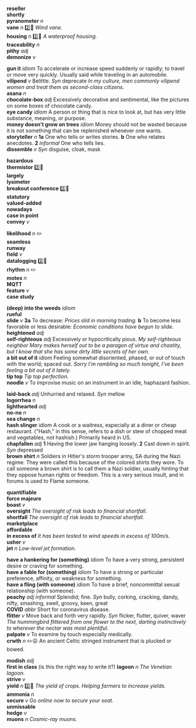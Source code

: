 

__reseller__  
__shortly__  
__pyranometer__ _n_  
__vane__ _n_ :two::hammer: _Wind vane._  
__housing__ _n_ :two::hammer: _A waterproof housing._  
__traceability__ _n_  
__pithy__ _adj_  
__demonize__ _v_  

__gun it__ _idiom_ To accelerate or increase speed suddenly or rapidly; to travel or move very quickly. Usually said while traveling in an automobile.  
__vilipend__ _v_ Belittle. _Syn_ deprecate _In my culture, men commonly vilipend women and treat them as second-class citizens._  
__asana__ _n_  
__chocolate-box__ _adj_ Excessively decorative and sentimental, like the pictures on some boxes of chocolate candy.   
__eye candy__ _idiom_ A person or thing that is nice to look at, but has very little substance, meaning, or purpose.  
__money doesn't grow on trees__ _idiom_ Money should not be wasted because it is not something that can be replenished whenever one wants.  
__storyteller__ _n_ __1a__ One who tells or writes stories. __b__ One who relates anecdotes. __2__ _informal_ One who tells lies.  
__dissemble__ _v_ _Syn_ disguise, cloak, mask  

__hazardous__  
__thermistor__ :two::hammer:  
__largely__  
__lysimeter__  
__breakout conference__ :two::hammer:  
__statutory__  
__valued-added__  
__nowadays__  
__case in point__  
__convey__ _v_  

__likelihood__ _n_ :pencil2:  
__seamless__  
__runway__  
__field__ _v_  
__datalogging__ :two::hammer:  
__rhythm__ _n_ :pencil2:  
__motes__ _n_  
__MQTT__  
__feature__ _v_  
__case study__  

__(deep) into the weeds__ _idiom_  
__rueful__  
__slide__ _v_ __3a__ To decrease: _Prices slid in morning trading._ __b__ To become less favorable or less desirable: _Economic conditions have begun to slide._  
__heightened__ _adj_  
__self-righteous__ _adj_ Excessively or hypocritically pious. _My self-righteous neighbor Mary makes herself out to be a paragon of virtue and chastity, but I know that she has some dirty little secrets of her own._  
__a bit out of it__ _idiom_ Feeling somewhat disoriented, phased, or out of touch with the world; spaced out. _Sorry I'm rambling so much tonight, I've been feeling a bit out of it lately._  
__tip top__ _Tip top perfection._  
__noodle__ _v_ To improvise music on an instrument in an idle, haphazard fashion.  

__laid-back__ _adj_ Unhurried and relaxed. _Syn_ mellow  
__logorrhea__ _n_  
__lighthearted__ _adj_  
__no-no__ _n_  
__sea change__ _n_  
__hash slinger__ _idiom_ A cook or a waitress, especially at a diner or cheap restaurant. ("Hash," in this sense, refers to a dish or stew of chopped meat and vegetables, not hashish.) Primarily heard in US.  
__chapfallen__ _adj_ __1__ Having the lower jaw hanging loosely. __2__ Cast down in spirit. _Syn_ depressed  
__brown shirt__ _n_ Soldiers in Hitler's storm trooper army, SA during the Nazi regime. They were called this because of the colored shirts they wore. To call someone a brown shirt is to call them a Nazi soldier, usually hinting that they oppose human rights or freedom. This is a very serious insult, and in forums is used to Flame someone.  

__quantifiable__  
__force majeure__  
__boast__ _v_  
__oversight__ _The oversight of risk leads to financial shortfall._  
__shortfall__ _The oversight of risk leads to financial shortfall._  
__marketplace__  
__affordable__  
__in excess of__ _It has been tested to wind speeds in excess of 100m/s._  
__usher__ _v_  
__jet__ _n_ _Low-level jet formation._  

__have a hankering for (something)__ _idiom_ To have a very strong, persistent desire or craving for something.  
__have a fable for (something)__ _idiom_ To have a strong or particular preference, affinity, or weakness for something.  
__have a fling (with someone)__ _idiom_ To have a brief, noncommittal sexual relationship (with someone).  
__peachy__ _adj_ _informal_ Splendid; fine. _Syn_ bully, corking, cracking, dandy, nifty, smashing, swell, groovy, keen, great  
__COVID__ _abbr_ Short for coronavirus disease.  
__flitter__ _v_ Move back and forth very rapidly. _Syn_ flicker, flutter, quiver, waver _The hummingbird flittered from one flower to the next, darting instinctively to wherever the nectar was most plentiful._  
__palpate__ _v_ To examine by touch especially medically.  
__crwth__ _n_ :pencil2::astonished: An ancient Celtic stringed instrument that is plucked or bowed.  

__modish__ _adj_  
__first in class__ (is this the right way to write it?)
__lagoon__ _n_ _The Venetian lagoon._  
__strive__ _v_  
__yield__ _n_ :two::hammer: _The yield of crops._ _Helping farmers to increase yields._  
__ammonia__ _n_  
__secure__ _v_ _Go online now to secure your seat._  
__unmissable__  
__hedge__ _v_  
__muons__ _n_ _Cosmic-ray muons._  
